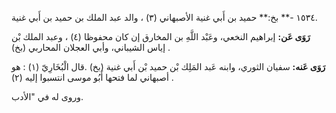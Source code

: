 ١٥٣٤ -** بخ:** حميد بن أَبي غنية الأصبهاني (٣) ، والد عبد الملك بن حميد بن أَبي غنية.

**رَوَى عَن:** إبراهيم النخعي، وعَبْد اللَّهِ بن المخارق إن كان محفوظا (٤) ، وعبد الملك بْن إياس الشيباني، وأبي العجلان المحاربي (بخ) .

**رَوَى عَنه:** سفيان الثوري، وابنه عَبد المَلِك بْن حميد بْن أَبي غنية (بخ) .قال الْبُخَارِيّ (١) : هو أصبهاني لما فتحها أَبُو موسى انتسبوا إليه (٢) .

وروى له في "الأدب.